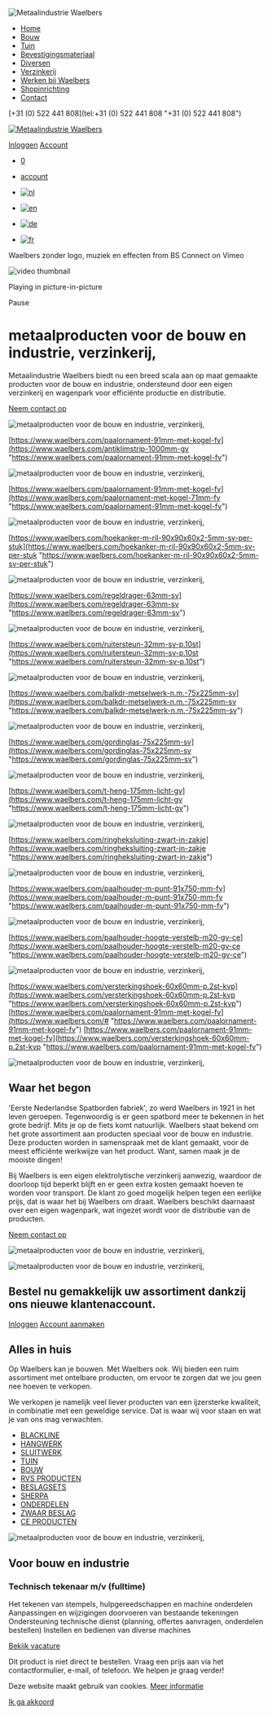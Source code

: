 ![Metaalindustrie Waelbers](https://www.waelbers.com//layout/snippets/images/logo.svg)

- [Home](https://www.waelbers.com/ "Home")
- [Bouw](https://www.waelbers.com/bouw "Bouw")
- [Tuin](https://www.waelbers.com/tuin "Tuin")
- [Bevestigingsmateriaal](https://www.waelbers.com/bevestigingsmateriaal "Bevestigingsmateriaal")
- [Diversen](https://www.waelbers.com/diversen "Diversen")
- [Verzinkerij](https://www.waelbers.com/verzinkerij "Verzinkerij")
- [Werken bij Waelbers](https://www.waelbers.com/werken-bij-waelbers "Werken bij Waelbers")
- [Shopinrichting](https://www.waelbers.com/shopinrichting "Shopinrichting")
- [Contact](https://www.waelbers.com/contact "Contact")

[+31 (0) 522 441 808](tel:+31 (0) 522 441 808 "+31 (0) 522 441 808")

[![Metaalindustrie Waelbers](https://www.waelbers.com/layout/snippets/images/logo.svg)](https://www.waelbers.com/ "")

[Inloggen](https://www.waelbers.com/account "Inloggen") [Account](https://www.waelbers.com/account "Account")

- [0](https://www.waelbers.com/cart " ")
- [account](https://www.waelbers.com/account "account")

- [![nl](https://www.waelbers.com/layout/snippets/images/lang/nl.png)](https://www.waelbers.com/ " ")
- [![en](https://www.waelbers.com/layout/snippets/images/lang/en.png)](https://www.waelbers.com/english " ")
- [![de](https://www.waelbers.com/layout/snippets/images/lang/de.png)](https://www.waelbers.com/deutsch " ")
- [![fr](https://www.waelbers.com/layout/snippets/images/lang/fr.png)](https://www.waelbers.com/francais " ")

Waelbers zonder logo, muziek en effecten from BS Connect on Vimeo

![video thumbnail](https://i.vimeocdn.com/video/1845805077-1deeb675d1b6f46d0cf1f58606e5f54489263f92f8360480ba66abe1d4b585e3-d?mw=80&q=85)

Playing in picture-in-picture

Pause

# metaalproducten voor de bouw en industrie, verzinkerij,

Metaalindustrie Waelbers biedt nu een breed scala aan op maat gemaakte producten voor de bouw en industrie, ondersteund door een eigen verzinkerij en wagenpark voor efficiënte productie en distributie.

[Neem contact op](https://www.waelbers.com/contact "Neem contact op ")

![metaalproducten voor de bouw en industrie,  verzinkerij, ](https://www.waelbers.com/layout/snippets/images/bouwwerk.png)

[https://www.waelbers.com/paalornament-91mm-met-kogel-fv](https://www.waelbers.com/antiklimstrip-1000mm-gv "https://www.waelbers.com/paalornament-91mm-met-kogel-fv")

![metaalproducten voor de bouw en industrie,  verzinkerij, ](https://www.waelbers.com/files/uploads/product2.jpg)

[https://www.waelbers.com/paalornament-91mm-met-kogel-fv](https://www.waelbers.com/paalornament-met-kogel-71mm-fv "https://www.waelbers.com/paalornament-91mm-met-kogel-fv")

![metaalproducten voor de bouw en industrie,  verzinkerij, ](https://www.waelbers.com/files/uploads/product3.jpg)

[https://www.waelbers.com/hoekanker-m-ril-90x90x60x2-5mm-sv-per-stuk](https://www.waelbers.com/hoekanker-m-ril-90x90x60x2-5mm-sv-per-stuk "https://www.waelbers.com/hoekanker-m-ril-90x90x60x2-5mm-sv-per-stuk")

![metaalproducten voor de bouw en industrie,  verzinkerij, ](https://www.waelbers.com/files/uploads/4904.jpg)

[https://www.waelbers.com/regeldrager-63mm-sv](https://www.waelbers.com/regeldrager-63mm-sv "https://www.waelbers.com/regeldrager-63mm-sv")

![metaalproducten voor de bouw en industrie,  verzinkerij, ](https://www.waelbers.com/files/uploads/product5.jpg)

[https://www.waelbers.com/ruitersteun-32mm-sv-p.10st](https://www.waelbers.com/ruitersteun-32mm-sv-p.10st "https://www.waelbers.com/ruitersteun-32mm-sv-p.10st")

![metaalproducten voor de bouw en industrie,  verzinkerij, ](https://www.waelbers.com/files/uploads/product6.jpg)

[https://www.waelbers.com/balkdr-metselwerk-n.m.-75x225mm-sv](https://www.waelbers.com/balkdr-metselwerk-n.m.-75x225mm-sv "https://www.waelbers.com/balkdr-metselwerk-n.m.-75x225mm-sv")

![metaalproducten voor de bouw en industrie,  verzinkerij, ](https://www.waelbers.com/files/uploads/493074.jpg)

[https://www.waelbers.com/gordinglas-75x225mm-sv](https://www.waelbers.com/gordinglas-75x225mm-sv "https://www.waelbers.com/gordinglas-75x225mm-sv")

![metaalproducten voor de bouw en industrie,  verzinkerij, ](https://www.waelbers.com/files/uploads/gordinglas.jpg)

[https://www.waelbers.com/t-heng-175mm-licht-gv](https://www.waelbers.com/t-heng-175mm-licht-gv "https://www.waelbers.com/t-heng-175mm-licht-gv")

![metaalproducten voor de bouw en industrie,  verzinkerij, ](https://www.waelbers.com/files/uploads/product9.jpg)

[https://www.waelbers.com/ringheksluiting-zwart-in-zakje](https://www.waelbers.com/ringheksluiting-zwart-in-zakje "https://www.waelbers.com/ringheksluiting-zwart-in-zakje")

![metaalproducten voor de bouw en industrie,  verzinkerij, ](https://www.waelbers.com/files/uploads/product10.jpg)

[https://www.waelbers.com/paalhouder-m-punt-91x750-mm-fv](https://www.waelbers.com/paalhouder-m-punt-91x750-mm-fv "https://www.waelbers.com/paalhouder-m-punt-91x750-mm-fv")

![metaalproducten voor de bouw en industrie,  verzinkerij, ](https://www.waelbers.com/files/uploads/product11.jpg)

[https://www.waelbers.com/paalhouder-hoogte-verstelb-m20-gv-ce](https://www.waelbers.com/paalhouder-hoogte-verstelb-m20-gv-ce "https://www.waelbers.com/paalhouder-hoogte-verstelb-m20-gv-ce")

![metaalproducten voor de bouw en industrie,  verzinkerij, ](https://www.waelbers.com/files/uploads/426501.jpg)

[https://www.waelbers.com/versterkingshoek-60x60mm-p.2st-kvp](https://www.waelbers.com/versterkingshoek-60x60mm-p.2st-kvp "https://www.waelbers.com/versterkingshoek-60x60mm-p.2st-kvp") [https://www.waelbers.com/paalornament-91mm-met-kogel-fv](https://www.waelbers.com/# "https://www.waelbers.com/paalornament-91mm-met-kogel-fv") [https://www.waelbers.com/paalornament-91mm-met-kogel-fv](https://www.waelbers.com/versterkingshoek-60x60mm-p.2st-kvp "https://www.waelbers.com/paalornament-91mm-met-kogel-fv")

![metaalproducten voor de bouw en industrie,  verzinkerij, ](https://www.waelbers.com/files/uploads/product1.png)

## Waar het begon

'Eerste Nederlandse Spatborden fabriek', zo werd Waelbers in 1921 in het leven geroepen. Tegenwoordig is er geen spatbord meer te bekennen in het grote bedrijf. Mits je op de fiets komt natuurlijk. Waelbers staat bekend om het grote assortiment aan producten speciaal voor de bouw en industrie. Deze producten worden in samenspraak met de klant gemaakt, voor de meest efficiënte werkwijze van het product. Want, samen maak je de mooiste dingen!

Bij Waelbers is een eigen elektrolytische verzinkerij aanwezig, waardoor de doorloop tijd beperkt blijft en er geen extra kosten gemaakt hoeven te worden voor transport. De klant zo goed mogelijk helpen tegen een eerlijke prijs, dat is waar het bij Waelbers om draait. Waelbers beschikt daarnaast over een eigen wagenpark, wat ingezet wordt voor de distributie van de producten.

[Neem contact op](https://www.waelbers.com/contact "Neem contact op ")

![metaalproducten voor de bouw en industrie,  verzinkerij, ](https://www.waelbers.com/files/uploads/rollen_staal_z-w.jpg)

![metaalproducten voor de bouw en industrie,  verzinkerij, ](https://www.waelbers.com/files/uploads/rollen_staal_z-w.jpg)

## Bestel nu gemakkelijk uw assortiment dankzij ons nieuwe klantenaccount.

[Inloggen](https://www.waelbers.com/login "Inloggen ") [Account aanmaken](https://www.waelbers.com/account-aanvragen "Account aanmaken ")

## Alles in huis

Op Waelbers kan je bouwen. Mét Waelbers ook. Wij bieden een ruim assortiment met ontelbare producten, om ervoor te zorgen dat we jou geen nee hoeven te verkopen.

We verkopen je namelijk veel liever producten van een ijzersterke kwaliteit, in combinatie met een geweldige service. Dat is waar wij voor staan en wat je van ons mag verwachten.

- [BLACKLINE](https://www.waelbers.com/bouw "BLACKLINE")
- [HANGWERK](https://www.waelbers.com/bouw "HANGWERK")
- [SLUITWERK](https://www.waelbers.com/bouw "SLUITWERK")
- [TUIN](https://www.waelbers.com/bouw "TUIN")
- [BOUW](https://www.waelbers.com/bouw "BOUW")
- [RVS PRODUCTEN](https://www.waelbers.com/bouw "RVS PRODUCTEN")
- [BESLAGSETS](https://www.waelbers.com/bouw "BESLAGSETS")
- [SHERPA](https://www.waelbers.com/bouw "SHERPA")
- [ONDERDELEN](https://www.waelbers.com/bouw "ONDERDELEN")
- [ZWAAR BESLAG](https://www.waelbers.com/bouw "ZWAAR BESLAG")
- [CE PRODUCTEN](https://www.waelbers.com/bouw "CE PRODUCTEN")

![metaalproducten voor de bouw en industrie,  verzinkerij, ](https://www.waelbers.com/files/uploads/DSC05055.jpg)

## Voor bouw en industrie

### Technisch tekenaar m/v (fulltime)

Het tekenen van stempels, hulpgereedschappen en machine onderdelen Aanpassingen en wijzigingen doorvoeren van bestaande tekeningen Ondersteuning technische dienst (planning, offertes aanvragen, onderdelen bestellen) Instellen en bedienen van diverse machines

[Bekijk vacature](https://www.waelbers.com/contact "Bekijk vacature")

Dit product is niet direct te bestellen. Vraag een prijs aan via het contactformulier, e-mail, of telefoon. We helpen je graag verder!

Deze website maakt gebruik van cookies. [Meer informatie](https://www.waelbers.com/privacy-verklaring)

[Ik ga akkoord](https://www.waelbers.com/#)